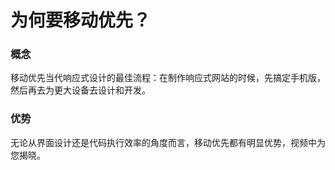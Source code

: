 # 为何要移动优先？

### 概念

移动优先当代响应式设计的最佳流程：在制作响应式网站的时候，先搞定手机版，然后再去为更大设备去设计和开发。

### 优势

无论从界面设计还是代码执行效率的角度而言，移动优先都有明显优势，视频中为您揭晓。
